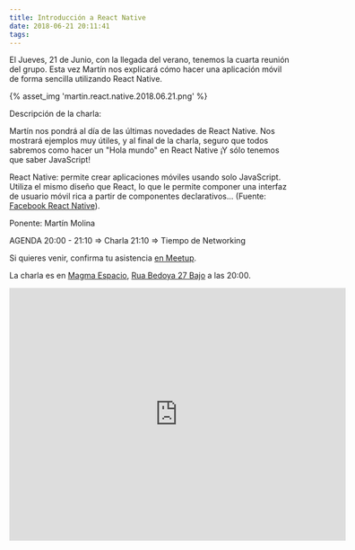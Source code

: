 ```yaml
---
title: Introducción a React Native
date: 2018-06-21 20:11:41
tags:
---
```


El Jueves, 21 de Junio, con la llegada del verano, tenemos la cuarta reunión del grupo. Esta vez Martín nos explicará cómo hacer una aplicación móvil de forma sencilla utilizando React Native.

{% asset_img 'martin.react.native.2018.06.21.png' %}

Descripción de la charla:

Martín nos pondrá al día de las últimas novedades de React Native. Nos mostrará ejemplos muy útiles, y al final de la charla, seguro que todos sabremos como hacer un "Hola mundo" en React Native ¡Y sólo tenemos que saber JavaScript!

React Native: permite crear aplicaciones móviles usando solo JavaScript. Utiliza el mismo diseño que React, lo que le permite componer una interfaz de usuario móvil rica a partir de componentes declarativos... (Fuente: [Facebook React Native](https://facebook.github.io/react-native/)).

Ponente: Martín Molina

AGENDA
20:00 - 21:10 => Charla
21:10 => Tiempo de Networking

Si quieres venir, confirma tu asistencia [en Meetup](https://www.meetup.com/es-ES/jsourense/).

La charla es en [Magma Espacio](http://magmaespacio.es/), [Rua Bedoya 27 Bajo](https://www.google.com/maps/place/R%C3%BAa+Bedoya,+27,+32004+Ourense/@42.33913,-7.86022,17z/data=!3m1!4b1!4m5!3m4!1s0xd2ffec7c1fb1ed9:0xa0273bd578731d1e!8m2!3d42.33913!4d-7.86022?api=1&query=R%C3%BAa+Bedoya%2C+27%2C+32004+Ourense%2C+Ourense%2C+es) a las 20:00.

<iframe src="https://www.google.com/maps/embed?pb=!1m18!1m12!1m3!1d2949.1591564000264!2d-7.860220000000001!3d42.33913!2m3!1f0!2f0!3f0!3m2!1i1024!2i768!4f13.1!3m3!1m2!1s0xd2ffec7c1fb1ed9%3A0xa0273bd578731d1e!2sR%C3%BAa+Bedoya%2C+27%2C+32004+Ourense!5e0!3m2!1sen!2ses!4v1515609233505" width="600" height="450" frameborder="0" style="border:0" allowfullscreen></iframe>